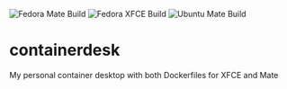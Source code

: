![Fedora Mate Build](https://github.com/MichaelTrip/containerdesk/actions/workflows/fedora-mate-build/badge.svg)
![Fedora XFCE Build](https://github.com/MichaelTrip/containerdesk/actions/workflows/fedora-xfce-build/badge.svg)
![Ubuntu Mate Build](https://github.com/MichaelTrip/containerdesk/actions/workflows/ubuntu-mate-build/badge.svg)


# containerdesk
My personal container desktop with both Dockerfiles for XFCE and Mate
